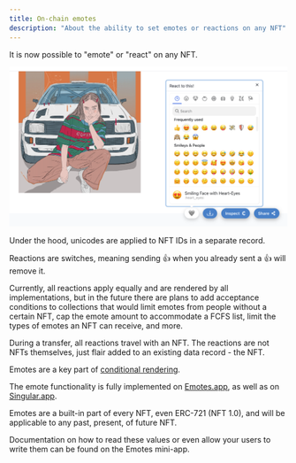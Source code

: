 ```yaml
---
title: On-chain emotes
description: "About the ability to set emotes or reactions on any NFT"
---
```


It is now possible to "emote" or "react" on any NFT.

![Emoting on an NFT](../../../../assets/emote.png)

Under the hood, unicodes are applied to NFT IDs in a separate record.

Reactions are switches, meaning sending 👍 when you already sent a 👍 will
remove it.

Currently, all reactions apply equally and are rendered by all implementations,
but in the future there are plans to add acceptance conditions to collections
that would limit emotes from people without a certain NFT, cap the emote amount
to accommodate a FCFS list, limit the types of emotes an NFT can receive, and
more.

During a transfer, all reactions travel with an NFT. The reactions are not NFTs
themselves, just flair added to an existing data record - the NFT.

Emotes are a key part of [conditional rendering](/explanations/nft_legos/conditional).

The emote functionality is fully implemented on
[Emotes.app](https://emotes.app), as well as on
[Singular.app](https://singular.app).

Emotes are a built-in part of every NFT, even ERC-721 (NFT 1.0), and will be
applicable to any past, present, of future NFT.

Documentation on how to read these values or even allow your users to write them
can be found on the Emotes mini-app.
